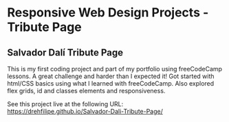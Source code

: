 # Responsive Web Design Projects - Tribute Page

## Salvador Dalí Tribute Page

This is my first coding project and part of my portfolio using freeCodeCamp lessons.
A great challenge and harder than I expected it! Got started with html/CSS basics using what I learned with freeCodeCamp. Also explored flex grids, id and classes elements and responsiveness.

See this project live at the following URL: https://drehfilipe.github.io/Salvador-Dali-Tribute-Page/
